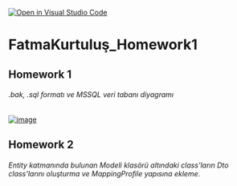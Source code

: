 [![Open in Visual Studio Code](https://classroom.github.com/assets/open-in-vscode-c66648af7eb3fe8bc4f294546bfd86ef473780cde1dea487d3c4ff354943c9ae.svg)](https://classroom.github.com/online_ide?assignment_repo_id=7642661&assignment_repo_type=AssignmentRepo)
# FatmaKurtuluş_Homework1

## Homework 1

######  .bak, .sql formatı ve MSSQL veri tabanı diyagramı

[![image](https://r.resimlink.com/35KARbYBz.jpg)](https://resimlink.com/35KARbYBz)

## Homework 2

###### Entity katmanında bulunan Modeli klasörü altındaki class'ların Dto class'larını oluşturma ve MappingProfile yapısına ekleme.




